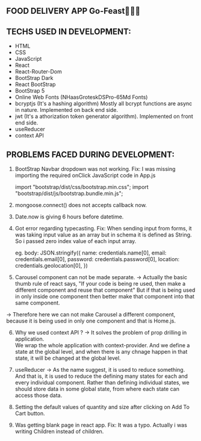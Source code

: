 FOOD DELIVERY APP   Go-Feast🍕🍔🍗
----------------------------------------------------------------------------------

TECHS USED IN DEVELOPMENT:
--------------------------

+ HTML
+ CSS
+ JavaScript
+ React
+ React-Router-Dom
+ BootStrap Dark
+ React BootStrap
+ BootStrap 5
+ Online Web Fonts (NHaasGroteskDSPro-65Md Fonts)
+ bcryptjs (It's a hashing algorithm) Mostly all bcrypt functions are async in nature. Implemented on back end side.
+ jwt (It's a athorization token generator algorithm). Implemented on front end side.
+ useReducer
+ context API


PROBLEMS FACED DURING DEVELOPMENT: 
----------------------------------

1. BootStrap Navbar dropdown was not working.
Fix: I was missing importing the required onClick JavaScript code in App.js

	 import "bootstrap/dist/css/bootstrap.min.css";
	 import "bootstrap/dist/js/bootstrap.bundle.min.js";
 
 2. mongoose.connect() does not accepts callback now.
 3. Date.now is giving 6 hours before datetime.
 
 4. Got error regarding typecasting. 
 Fix: When sending input from forms, it was taking input value as an array but in schema it is defined as
      String. So i passed zero index value of each input array.
	  
	  eg. body: JSON.stringify({
                name: credentials.name[0],
                email: credentials.email[0],
                password: credentials.password[0],
                location: credentials.geolocation[0],
            })
		
5. Carousel component can not be made separate. 
-> Actually the basic thumb rule of react says, "If your code is being re used, then make a different
   component and reuse that component" But if that is being used in only inside one component then 
   better make that component into that same component.
  
-> Therefore here we can not make Carousel a different component, because it is being used in only one component and that is Home.js.  
			
			
6. Why we used context API ?
-> It solves the problem of prop drilling in application.	
   We wrap the whole application with context-provider. And we define a state at the global level, and when there is any chnage happen in that
   state, it will be changed at the global level.
   
7. useReducer -> As the name suggest, it is used to reduce something. And that is, it is used to reduce the defining many states for each and every individual component.
				 Rather than defining individual states, we should store data in some global state, from where each state can access those data.
   
8. Setting the default values of quantity and size after clicking on Add To Cart button.
9. Was getting blank page in react app.
Fix: It was a typo. Actually i was writing Children instead of children.   
